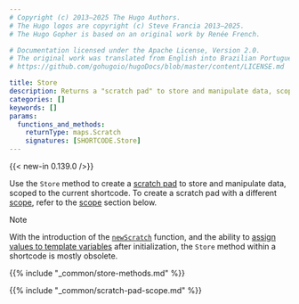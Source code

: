 ```yaml
---
# Copyright (c) 2013–2025 The Hugo Authors.
# The Hugo logos are copyright (c) Steve Francia 2013–2025.
# The Hugo Gopher is based on an original work by Renée French.

# Documentation licensed under the Apache License, Version 2.0.
# The original work was translated from English into Brazilian Portuguese.
# https://github.com/gohugoio/hugoDocs/blob/master/content/LICENSE.md

title: Store
description: Returns a "scratch pad" to store and manipulate data, scoped to the current shortcode.
categories: []
keywords: []
params:
  functions_and_methods:
    returnType: maps.Scratch
    signatures: [SHORTCODE.Store]
---
```


{{< new-in 0.139.0 />}}

Use the `Store` method to create a [scratch pad](g) to store and manipulate data, scoped to the current shortcode. To create a scratch pad with a different [scope](g), refer to the [scope](#scope) section below.

> [!note]
> With the introduction of the [`newScratch`] function, and the ability to [assign values to template variables] after initialization, the `Store` method within a shortcode is mostly obsolete.

{{% include "_common/store-methods.md" %}}

{{% include "_common/scratch-pad-scope.md" %}}

[`newScratch`]: /functions/collections/newScratch/
[assign values to template variables]: https://go.dev/doc/go1.11#texttemplatepkgtexttemplate
